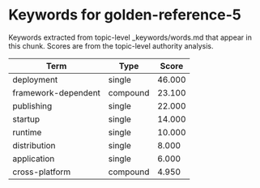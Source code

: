 # Keywords for golden-reference-5

Keywords extracted from topic-level _keywords/words.md that appear in this chunk.
Scores are from the topic-level authority analysis.

| Term | Type | Score |
|------|------|-------|
| deployment | single | 46.000 |
| framework-dependent | compound | 23.100 |
| publishing | single | 22.000 |
| startup | single | 14.000 |
| runtime | single | 10.000 |
| distribution | single | 8.000 |
| application | single | 6.000 |
| cross-platform | compound | 4.950 |
